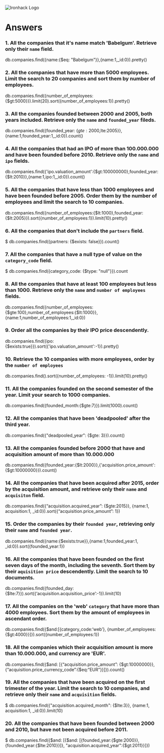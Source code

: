 ![Ironhack Logo](https://i.imgur.com/1QgrNNw.png)

# Answers

### 1. All the companies that it's name match 'Babelgum'. Retrieve only their `name` field.
 db.companies.find({name:{$eq: "Babelgum"}},{name:1,_id:0}).pretty()
### 2. All the companies that have more than 5000 employees. Limit the search to 20 companies and sort them by **number of employees**.
db.companies.find({number_of_employees: {$gt:5000}}).limit(20).sort({number_of_employees:1}).pretty()

### 3. All the companies founded between 2000 and 2005, both years included. Retrieve only the `name` and `founded_year` fileds.
db.companies.find({founded_year: {$gte:2000,$lte:2005}},{name:1,founded_year:1,_id:0}).count()

### 4. All the companies that had an IPO of more than 100.000.000 and have been founded before 2010. Retrieve only the `name` and `ipo` fields.
db.companies.find({'ipo.valuation_amount':{$gt:100000000},founded_year:{$lt:2010}},{name:1,ipo:1,_id:0}).count()

### 5. All the companies that have less than 1000 employees and have been founded before 2005. Order them by the number of employees and limit the search to 10 companies.
db.companies.find({number_of_employees:{$lt:1000},founded_year:{$lt:2005}}).sort({number_of_employees:1}).limit(10).pretty()

### 6. All the companies that don't include the `partners` field.
$ db.companies.find({partners: {$exists: false}}).count()

### 7. All the companies that have a null type of value on the `category_code` field.
$ db.companies.find({category_code: {$type: "null"}}).count

### 8. All the companies that have at least 100 employees but less than 1000. Retrieve only the `name` and `number of employees` fields.
db.companies.find({number_of_employees:{$gte:100},number_of_employees:{$lt:1000}},{name:1,number_of_employees:1,_id:0})

### 9. Order all the companies by their IPO price descendently.
db.companies.find({ipo:{$exists:true}}).sort({'ipo.valuation_amount':-1}).pretty()

### 10. Retrieve the 10 companies with more employees, order by the `number of employees`

db.companies.find().sort({number_of_employees: -1}).limit(10).pretty()


### 11. All the companies founded on the second semester of the year. Limit your search to 1000 companies.
db.companies.find({founded_month:{$gte:7}}).limit(1000).count()

### 12. All the companies that have been 'deadpooled' after the third year.
db.companies.find({"deadpooled_year": {$gte: 3}}).count()

### 13. All the companies founded before 2000 that have and acquisition amount of more than 10.000.000
db.companies.find({founded_year:{$lt:2000}},{'acquisition.price_amount':{$gt:10000000}}).count()

### 14. All the companies that have been acquired after 2015, order by the acquisition amount, and retrieve only their `name` and `acquisiton` field.
db.companies.find({“acquisition.acquired_year”: {$gte:2015}}, {name:1, acquisition:1, _id:0}).sort({“acquisition.price_amount”: 1})

### 15. Order the companies by their `founded year`, retrieving only their `name` and `founded year`.
db.companies.find({name:{$exists:true}},{name:1,founded_year:1, _id:0}).sort({founded_year:1})

### 16. All the companies that have been founded on the first seven days of the month, including the seventh. Sort them by their `aquisition price` descendently. Limit the search to 10 documents.
db.companies.find({founded_day:{$lte:7}}).sort({‘acquisition.acquisition_price’:-1}).limit(10)

### 17. All the companies on the 'web' `category` that have more than 4000 employees. Sort them by the amount of employees in ascendant order.
db.companies.find({$and:[{category_code:‘web’}, {number_of_employees:{$gt:4000}}]}).sort({number_of_employees:1})

### 18. All the companies which their acquisition amount is more than 10.000.000, and currency are 'EUR'.
db.companies.find({$and: [{“acquisition.price_amount”: {$gt:10000000}}, {“acquisition.price_currency_code”:{$eq:“EUR”}}]}).count()

### 19. All the companies that have been acquired on the first trimester of the year. Limit the search to 10 companies, and retrieve only their `name` and `acquisition` fields.
$ db.companies.find({"acquisition.acquired_month": {$lte:3}}, {name:1, acquisition:1, _id:0}).limit(10)

### 20. All the companies that have been founded between 2000 and 2010, but have not been acquired before 2011.
$ db.companies.find({$and: [{$and: [{founded_year:{$gte:2000}}, {founded_year:{$lte:2010}}]}, "acquisition.acquired_year":{$gt:2011}}]})
